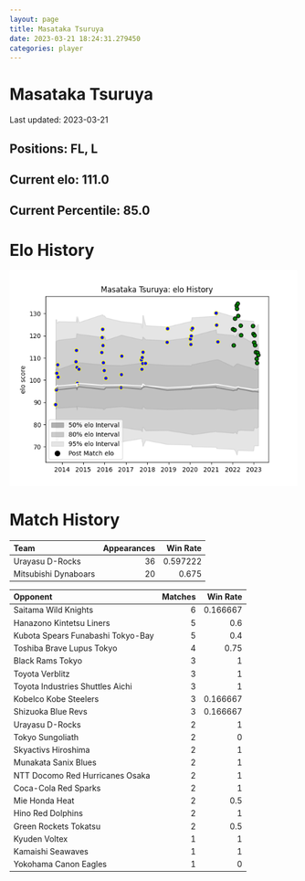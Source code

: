```yaml
---  
layout: page  
title: Masataka Tsuruya  
date: 2023-03-21 18:24:31.279450  
categories: player  
---
```

# Masataka Tsuruya


Last updated: 2023-03-21
## Positions: FL, L

## Current elo: 111.0

## Current Percentile: 85.0

# Elo History


![elo history](history_MasatakaTsuruya.png)
# Match History


| Team                 |   Appearances |   Win Rate |
|:---------------------|--------------:|-----------:|
| Urayasu D-Rocks      |            36 |   0.597222 |
| Mitsubishi Dynaboars |            20 |   0.675    |

| Opponent                          |   Matches |   Win Rate |
|:----------------------------------|----------:|-----------:|
| Saitama Wild Knights              |         6 |   0.166667 |
| Hanazono Kintetsu Liners          |         5 |   0.6      |
| Kubota Spears Funabashi Tokyo-Bay |         5 |   0.4      |
| Toshiba Brave Lupus Tokyo         |         4 |   0.75     |
| Black Rams Tokyo                  |         3 |   1        |
| Toyota Verblitz                   |         3 |   1        |
| Toyota Industries Shuttles Aichi  |         3 |   1        |
| Kobelco Kobe Steelers             |         3 |   0.166667 |
| Shizuoka Blue Revs                |         3 |   0.166667 |
| Urayasu D-Rocks                   |         2 |   1        |
| Tokyo Sungoliath                  |         2 |   0        |
| Skyactivs Hiroshima               |         2 |   1        |
| Munakata Sanix Blues              |         2 |   1        |
| NTT Docomo Red Hurricanes Osaka   |         2 |   1        |
| Coca-Cola Red Sparks              |         2 |   1        |
| Mie Honda Heat                    |         2 |   0.5      |
| Hino Red Dolphins                 |         2 |   1        |
| Green Rockets Tokatsu             |         2 |   0.5      |
| Kyuden Voltex                     |         1 |   1        |
| Kamaishi Seawaves                 |         1 |   1        |
| Yokohama Canon Eagles             |         1 |   0        |